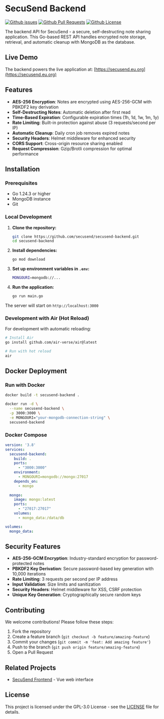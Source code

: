 # SecuSend Backend

[![Github issues](https://img.shields.io/github/issues/secusend/secusend-backend?logo=github)](https://github.com/secusend/secusend-backend/issues)
[![Github Pull Requests](https://img.shields.io/github/issues-pr/secusend/secusend-backend?logo=github)](https://github.com/secusend/secusend-backend/pulls)
[![Github License](https://img.shields.io/github/license/secusend/secusend-backend)](https://github.com/secusend/secusend-backend/blob/master/LICENSE)

The backend API for SecuSend - a secure, self-destructing note sharing application. This Go-based REST API handles encrypted note storage, retrieval, and automatic cleanup with MongoDB as the database.

## Live Demo

The backend powers the live application at: [https://secusend.eu.org](https://secusend.eu.org)

## Features

- **AES-256 Encryption**: Notes are encrypted using AES-256-GCM with PBKDF2 key derivation
- **Self-Destructing Notes**: Automatic deletion after first read
- **Time-Based Expiration**: Configurable expiration times (1h, 1d, 1w, 1m, 1y)
- **Rate Limiting**: Built-in protection against abuse (3 requests/second per IP)
- **Automatic Cleanup**: Daily cron job removes expired notes
- **Security Headers**: Helmet middleware for enhanced security
- **CORS Support**: Cross-origin resource sharing enabled
- **Request Compression**: Gzip/Brotli compression for optimal performance

## Installation

### Prerequisites

- Go 1.24.3 or higher
- MongoDB instance
- Git

### Local Development

1. **Clone the repository:**
   ```bash
   git clone https://github.com/secusend/secusend-backend.git
   cd secusend-backend
   ```

2. **Install dependencies:**
   ```bash
   go mod download
   ```

3. **Set up environment variables in `.env`:**
   ```bash
   MONGOURI=mongodb://...
   ```

4. **Run the application:**
   ```bash
   go run main.go
   ```

The server will start on `http://localhost:3000`

### Development with Air (Hot Reload)

For development with automatic reloading:

```bash
# Install Air
go install github.com/air-verse/air@latest

# Run with hot reload
air
```

## Docker Deployment

### Run with Docker

```bash
docker build -t secusend-backend .

docker run -d \
  --name secusend-backend \
  -p 3000:3000 \
  -e MONGOURI="your-mongodb-connection-string" \
  secusend-backend
```

### Docker Compose

```yaml
version: '3.8'
services:
  secusend-backend:
    build: .
    ports:
      - "3000:3000"
    environment:
      - MONGOURI=mongodb://mongo:27017
    depends_on:
      - mongo
  
  mongo:
    image: mongo:latest
    ports:
      - "27017:27017"
    volumes:
      - mongo_data:/data/db

volumes:
  mongo_data:
```

## Security Features

- **AES-256-GCM Encryption**: Industry-standard encryption for password-protected notes
- **PBKDF2 Key Derivation**: Secure password-based key generation with 10,000 iterations
- **Rate Limiting**: 3 requests per second per IP address
- **Input Validation**: Size limits and sanitization
- **Security Headers**: Helmet middleware for XSS, CSRF protection
- **Unique Key Generation**: Cryptographically secure random keys

## Contributing

We welcome contributions! Please follow these steps:

1. Fork the repository
2. Create a feature branch (`git checkout -b feature/amazing-feature`)
3. Commit your changes (`git commit -m 'feat: Add amazing feature'`)
4. Push to the branch (`git push origin feature/amazing-feature`)
5. Open a Pull Request

## Related Projects

- [SecuSend Frontend](https://github.com/secusend/secusend-frontend) - Vue web interface

## License

This project is licensed under the GPL-3.0 License - see the [LICENSE](LICENSE) file for details.